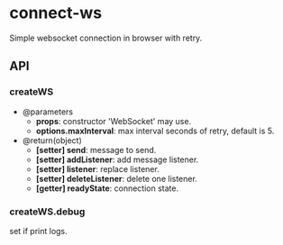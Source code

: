 # connect-ws
Simple websocket connection in browser with retry.

## API ##
### createWS ### 
- @parameters
  + **props**: constructor 'WebSocket' may use.
  + **options.maxInterval**: max interval seconds of retry, default is 5.
- @return(object)
  + **[setter] send**: message to send.
  + **[setter] addListener**: add message listener.
  + **[setter] listener**: replace listener.
  + **[setter] deleteListener**: delete one listener.
  + **[getter] readyState**: connection state.

### createWS.debug ### 
set if print logs.
